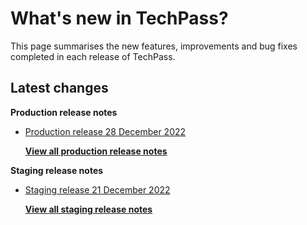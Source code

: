 # What's new in TechPass?

This page summarises the new features, improvements and bug fixes completed in each release of TechPass.

## Latest changes

**Production release notes**
- [Production release 28 December 2022](whats-new/production-release-notes?id=production-release-28-december-2022)


  [**View all production release notes**](/whats-new/production-release-notes)

**Staging release notes**
- [Staging release 21 December 2022](whats-new/staging-release-notes?id=staging-release-21-december-2022)


  [**View all staging release notes**](/whats-new/staging-release-notes)
